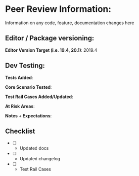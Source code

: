 # Peer Review Information:
Information on any code, feature, documentation changes here

## Editor / Package versioning:
**Editor Version Target (i.e. 19.4, 20.1)**: 2019.4

## Dev Testing:
**Tests Added**: 

**Core Scenario Tested**: 

**Test Rail Cases Added/Updated**:

**At Risk Areas**: 

**Notes + Expectations**: 

## Checklist
- [ ] - Updated docs
- [ ] - Updated changelog
- [ ] - Test Rail Cases 
